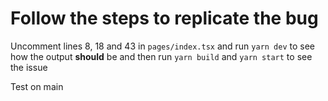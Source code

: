 # Follow the steps to replicate the bug

Uncomment lines 8, 18 and 43 in `pages/index.tsx` and run `yarn dev` to see how the output **should** be and then run `yarn build` and `yarn start` to see the issue

Test on main
